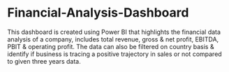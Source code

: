 # Financial-Analysis-Dashboard
This dashboard is created using Power BI that highlights the financial data analysis of a company, includes total revenue, gross & net profit, EBITDA, PBIT & operating profit.
The data can also be filtered on country basis & identify if business is tracing a positive trajectory in sales or not compared to given three years data.
